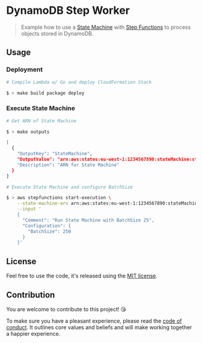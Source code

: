 # DynamoDB Step Worker

> Example how to use a [State Machine](https://docs.aws.amazon.com/step-functions/latest/dg/concepts-amazon-states-language.html) with [Step Functions](https://aws.amazon.com/step-functions/) to process objects stored in DynamoDB.

## Usage

### Deployment

```bash
# Compile Lambda w/ Go and deploy CloudFormation Stack

$ > make build package deploy
```

### Execute State Machine

```bash
# Get ARN of State Machine 

$ > make outputs

[
  {
    "OutputKey": "StateMachine",
    "OutputValue": "arn:aws:states:eu-west-1:1234567890:stateMachine:step-worker-machine-stable",
    "Description": "ARN for State Machine"
  }
]

# Execute State Machine and configure BatchSize

$ > aws stepfunctions start-execution \
    --state-machine-arn arn:aws:states:eu-west-1:1234567890:stateMachine:step-worker-machine-stable \
    --input '
    {
      "Comment": "Run State Machine with BatchSize 25",
      "Configuration": {
        "BatchSize": 250
      }
    }'
```

## License

Feel free to use the code, it's released using the [MIT license](LICENSE.md).

## Contribution

You are welcome to contribute to this project! 😘 

To make sure you have a pleasant experience, please read the [code of conduct](CODE_OF_CONDUCT.md). It outlines core values and beliefs and will make working together a happier experience.